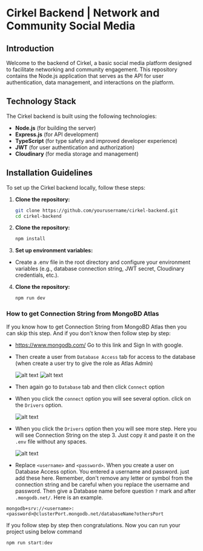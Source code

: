 # Cirkel Backend | Network and Community Social Media

## Introduction

Welcome to the backend of Cirkel, a basic social media platform designed to facilitate networking and community engagement. This repository contains the Node.js application that serves as the API for user authentication, data management, and interactions on the platform.

## Technology Stack

The Cirkel backend is built using the following technologies:

- **Node.js** (for building the server)
- **Express.js** (for API development)
- **TypeScript** (for type safety and improved developer experience)
- **JWT** (for user authentication and authorization)
- **Cloudinary** (for media storage and management)

## Installation Guidelines

To set up the Cirkel backend locally, follow these steps:

1. **Clone the repository:**

   ```bash
   git clone https://github.com/yourusername/cirkel-backend.git
   cd cirkel-backend
   ```

2. **Clone the repository:**

   ```bash
   npm install
   ```

3. **Set up environment variables:**

- Create a .env file in the root directory and configure your environment variables (e.g., database connection string, JWT secret, Cloudinary credentials, etc.).

4. **Clone the repository:**

   ```bash
   npm run dev
   ```

### How to get Connection String from MongoBD Atlas

If you know how to get Connection String from MongoBD Atlas then you can skip this step. And if you don't know then follow step by step:

- https://www.mongodb.com/ Go to this link and Sign In with google.
- Then create a user from `Database Access` tab for access to the database (when create a user try to give the role as Atlas Admin)

  ![alt text](https://i.ibb.co/FDJDqQK/Clusters-Cloud-Mongo-DB-Cloud.png)
  ![alt text](https://i.ibb.co/QPrSTPY/Database-Access-Cloud-Mongo-DB-Cloud.png)

- Then again go to `Database` tab and then click `Connect` option
- When you click the `connect` option you will see several option. click on the `Drivers` option.

  ![alt text](https://i.ibb.co/NtcJt6F/Clusters-Cloud-Mongo-DB-Cloud-2.png)

- When you click the `Drivers` option then you will see more step. Here you will see Connection String on the step 3. Just copy it and paste it on the `.env` file without any spaces.

  ![alt text](https://i.ibb.co/CWYZ5fx/Clusters-Cloud-Mongo-DB-Cloud-4.png)

- Replace `<username>` and `<password>`. When you create a user on Database Access option. You entered a username and password. just add these here. Remember, don't remove any letter or symbol from the connection string and be careful when you replace the username and password. Then give a Database name before question `?` mark and after `.mongodb.net/`. Here is an example.

```
mongodb+srv://<username>:<password>@clusterPort.mongodb.net/databaseName?othersPort
```

If you follow step by step then congratulations. Now you can run your project using below command

```
npm run start:dev
```
